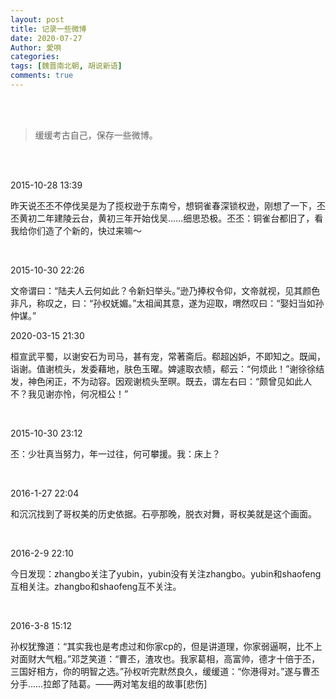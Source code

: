 ```yaml
---
layout: post
title: 记录一些微博
date: 2020-07-27
Author: 愛唄
categories: 
tags: [魏晋南北朝, 胡说新语]
comments: true
--- 
```


<br>
<br>

>缓缓考古自己，保存一些微博。

<br>
<br>

2015-10-28 13:39

昨天说丕丕不停伐吴是为了揽权逊于东南兮，想铜雀春深锁权逊，刚想了一下，丕丕黄初二年建陵云台，黄初三年开始伐吴……细思恐极。丕丕：铜雀台都旧了，看我给你们造了个新的，快过来嘛～

<br>

2015-10-30 22:26

文帝谓曰：“陆夫人云何如此？令新妇举头。”逊乃捧权令仰，文帝就视，见其颜色非凡，称叹之，曰：“孙权妩媚。”太祖闻其意，遂为迎取，喟然叹曰：“娶妇当如孙仲谋。”

2020-03-15 21:30

桓宣武平蜀，以谢安石为司马，甚有宠，常著斋后。郗超凶妒，不即知之。既闻，诣谢。值谢梳头，发委藉地，肤色玉曜。婢遽取衣帻，郗云：“何烦此！”谢徐徐结发，神色闲正，不为动容。因观谢梳头至暝。既去，谓左右曰：“颇曾见如此人不？我见谢亦怜，何况桓公！”

<br>

2015-10-30 23:12

丕：少壮真当努力，年一过往，何可攀援。我：床上？

<br>

2016-1-27 22:04

和沉沉找到了哥权美的历史依据。石亭那晚，脱衣对舞，哥权美就是这个画面。

<br>

2016-2-9 22:10

今日发现：zhangbo关注了yubin，yubin没有关注zhangbo。yubin和shaofeng互相关注。zhangbo和shaofeng互不关注。

<br>

2016-3-8 15:12

孙权犹豫道：“其实我也是考虑过和你家cp的，但是讲道理，你家弱逼啊，比不上对面财大气粗。”邓芝笑道：“曹丕，渣攻也。我家葛相，高富帅，德才十倍于丕，三国好相方，你的明智之选。”孙权听完默然良久，缓缓道：“你港得对。”遂与曹丕分手……拉郎了陆葛。——两对笔友组的故事[悲伤]

<br>
